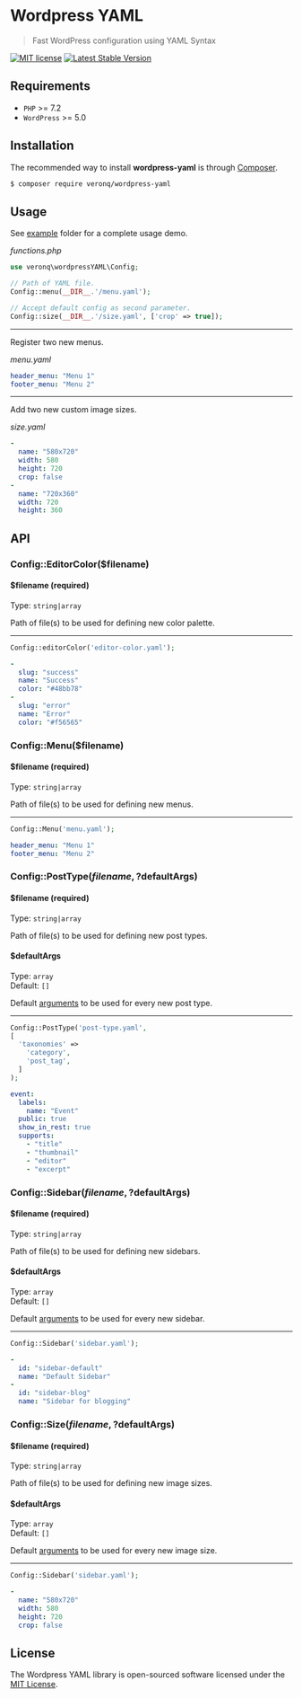 # Wordpress YAML

> Fast WordPress configuration using YAML Syntax

[![MIT license](https://img.shields.io/badge/License-MIT-blue.svg)](https://github.com/veronq/wordpress-yaml/blob/main/LICENSE)
[![Latest Stable Version](https://poser.pugx.org/veronq/wordpress-yaml/v)](//packagist.org/packages/veronq/wordpress-yaml)

## Requirements

* `PHP` >= 7.2
* `WordPress` >= 5.0

## Installation

The recommended way to install **wordpress-yaml** is through [Composer](https://getcomposer.org/).

```sh
$ composer require veronq/wordpress-yaml
```

## Usage

See [example](https://github.com/veronq/wordpress-yaml/tree/main/example) folder for a complete usage demo.

*functions.php*
```php
use veronq\wordpressYAML\Config;

// Path of YAML file.
Config::menu(__DIR__.'/menu.yaml');

// Accept default config as second parameter.
Config::size(__DIR__.'/size.yaml', ['crop' => true]);
```

---

Register two new menus.

*menu.yaml*

```yaml
header_menu: "Menu 1"
footer_menu: "Menu 2"
```

---

Add two new custom image sizes.

*size.yaml*
```yaml
-
  name: "580x720"
  width: 580
  height: 720
  crop: false
-
  name: "720x360"
  width: 720
  height: 360
```

## API

### Config::EditorColor($filename)

#### $filename (required)

Type: `string|array` 

Path of file(s) to be used for defining new color palette. 

---

```php
Config::editorColor('editor-color.yaml');
```

```yaml
-
  slug: "success"
  name: "Success"
  color: "#48bb78"
-
  slug: "error"
  name: "Error"
  color: "#f56565"
```

### Config::Menu($filename)

#### $filename (required)

Type: `string|array` 

Path of file(s) to be used for defining new menus. 

---

```php
Config::Menu('menu.yaml');
```

```yaml
header_menu: "Menu 1"
footer_menu: "Menu 2"
```

### Config::PostType($filename, ?$defaultArgs)

#### $filename (required)

Type: `string|array` 

Path of file(s) to be used for defining new post types. 

#### $defaultArgs

Type: `array`  
Default: `[]` 

Default [arguments](https://developer.wordpress.org/reference/functions/register_post_type/#parameters) to be used for every new post type.

---

```php
Config::PostType('post-type.yaml',
[
  'taxonomies' =>
    'category',
    'post_tag',
  ]
);
```

```yaml
event:
  labels:
    name: "Event"
  public: true
  show_in_rest: true
  supports:
    - "title"
    - "thumbnail"
    - "editor"
    - "excerpt"
```

### Config::Sidebar($filename, ?$defaultArgs)

#### $filename (required)

Type: `string|array` 

Path of file(s) to be used for defining new sidebars. 

#### $defaultArgs

Type: `array`  
Default: `[]` 

Default [arguments](https://developer.wordpress.org/reference/functions/register_sidebar/#parameters) to be used for every new sidebar.

---

```php
Config::Sidebar('sidebar.yaml');
```

```yaml
-
  id: "sidebar-default"
  name: "Default Sidebar"
-
  id: "sidebar-blog"
  name: "Sidebar for blogging"
```

### Config::Size($filename, ?$defaultArgs)

#### $filename (required)

Type: `string|array` 

Path of file(s) to be used for defining new image sizes. 

#### $defaultArgs

Type: `array`  
Default: `[]` 

Default [arguments](https://developer.wordpress.org/reference/functions/add_image_size/#parameters) to be used for every new image size.

---

```php
Config::Sidebar('sidebar.yaml');
```

```yaml
-
  name: "580x720"
  width: 580
  height: 720
  crop: false
```

## License

The Wordpress YAML library is open-sourced software licensed under the [MIT License](https://github.com/veronq/wordpress-yaml/blob/main/LICENSE).
